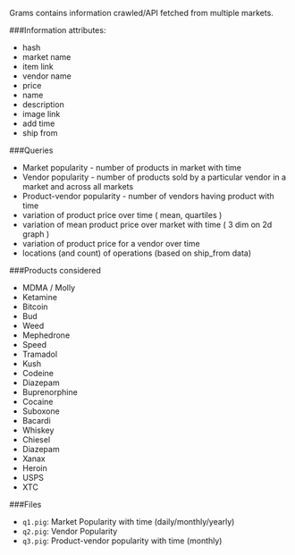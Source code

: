 Grams contains information crawled/API fetched from multiple markets. 

###Information attributes:
* hash
* market name
* item link
* vendor name
* price
* name
* description
* image link
* add time
* ship from

###Queries
* Market popularity - number of products in market with time
* Vendor popularity - number of products sold by a particular vendor in a market and across all markets
* Product-vendor popularity - number of vendors having product with time
* variation of product price over time ( mean, quartiles )
* variation of mean product price over market with time ( 3 dim on 2d graph )
* variation of product price for a vendor over time
* locations (and count) of operations (based on ship_from data)

###Products considered
* MDMA / Molly
* Ketamine
* Bitcoin
* Bud
* Weed
* Mephedrone
* Speed
* Tramadol
* Kush
* Codeine
* Diazepam
* Buprenorphine
* Cocaine
* Suboxone
* Bacardi
* Whiskey
* Chiesel
* Diazepam
* Xanax
* Heroin
* USPS
* XTC

###Files
* `q1.pig`: Market Popularity with time (daily/monthly/yearly)
* `q2.pig`: Vendor Popularity
* `q3.pig`: Product-vendor popularity with time (monthly)
